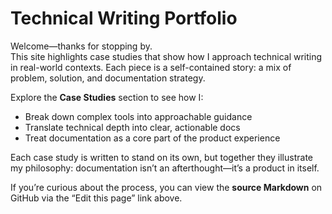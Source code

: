 # Technical Writing Portfolio

Welcome—thanks for stopping by.  
This site highlights case studies that show how I approach technical writing in real-world contexts. Each piece is a self-contained story: a mix of problem, solution, and documentation strategy.

Explore the **Case Studies** section to see how I:

- Break down complex tools into approachable guidance  
- Translate technical depth into clear, actionable docs  
- Treat documentation as a core part of the product experience  

Each case study is written to stand on its own, but together they illustrate my philosophy: documentation isn’t an afterthought—it’s a product in itself.  

If you’re curious about the process, you can view the **source Markdown** on GitHub via the “Edit this page” link above.

